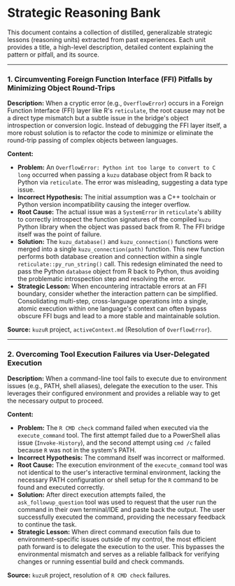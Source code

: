 # Strategic Reasoning Bank

This document contains a collection of distilled, generalizable strategic lessons (reasoning units) extracted from past experiences. Each unit provides a title, a high-level description, detailed content explaining the pattern or pitfall, and its source.

---

### 1. Circumventing Foreign Function Interface (FFI) Pitfalls by Minimizing Object Round-Trips

**Description:**
When a cryptic error (e.g., `OverflowError`) occurs in a Foreign Function Interface (FFI) layer like R's `reticulate`, the root cause may not be a direct type mismatch but a subtle issue in the bridge's object introspection or conversion logic. Instead of debugging the FFI layer itself, a more robust solution is to refactor the code to minimize or eliminate the round-trip passing of complex objects between languages.

**Content:**
-   **Problem:** An `OverflowError: Python int too large to convert to C long` occurred when passing a `kuzu` database object from R back to Python via `reticulate`. The error was misleading, suggesting a data type issue.
-   **Incorrect Hypothesis:** The initial assumption was a C++ toolchain or Python version incompatibility causing the integer overflow.
-   **Root Cause:** The actual issue was a `SystemError` in `reticulate`'s ability to correctly introspect the function signatures of the compiled `kuzu` Python library when the object was passed back from R. The FFI bridge itself was the point of failure.
-   **Solution:** The `kuzu_database()` and `kuzu_connection()` functions were merged into a single `kuzu_connection(path)` function. This new function performs both database creation and connection within a single `reticulate::py_run_string()` call. This redesign eliminated the need to pass the Python `database` object from R back to Python, thus avoiding the problematic introspection step and resolving the error.
-   **Strategic Lesson:** When encountering intractable errors at an FFI boundary, consider whether the interaction pattern can be simplified. Consolidating multi-step, cross-language operations into a single, atomic execution within one language's context can often bypass obscure FFI bugs and lead to a more stable and maintainable solution.

**Source:**
`kuzuR` project, `activeContext.md` (Resolution of `OverflowError`).

---

### 2. Overcoming Tool Execution Failures via User-Delegated Execution

**Description:**
When a command-line tool fails to execute due to environment issues (e.g., PATH, shell aliases), delegate the execution to the user. This leverages their configured environment and provides a reliable way to get the necessary output to proceed.

**Content:**
-   **Problem:** The `R CMD check` command failed when executed via the `execute_command` tool. The first attempt failed due to a PowerShell alias issue (`Invoke-History`), and the second attempt using `cmd /c` failed because `R` was not in the system's PATH.
-   **Incorrect Hypothesis:** The command itself was incorrect or malformed.
-   **Root Cause:** The execution environment of the `execute_command` tool was not identical to the user's interactive terminal environment, lacking the necessary PATH configuration or shell setup for the `R` command to be found and executed correctly.
-   **Solution:** After direct execution attempts failed, the `ask_followup_question` tool was used to request that the user run the command in their own terminal/IDE and paste back the output. The user successfully executed the command, providing the necessary feedback to continue the task.
-   **Strategic Lesson:** When direct command execution fails due to environment-specific issues outside of my control, the most efficient path forward is to delegate the execution to the user. This bypasses the environmental mismatch and serves as a reliable fallback for verifying changes or running essential build and check commands.

**Source:**
`kuzuR` project, resolution of `R CMD check` failures.
